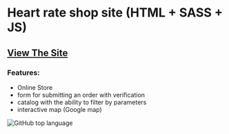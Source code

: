 # Heart rate shop site (HTML + SASS + JS)

## [View The Site](https://denisloza.github.io/HeartRate_site/)

### Features:

- Online Store
- form for submitting an order with verification
- catalog with the ability to filter by parameters
- interactive map (Google map)

![GitHub top language](https://img.shields.io/github/languages/top/DenisLoza/HeartRate_site)